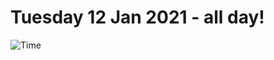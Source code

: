 # Tuesday 12 Jan 2021 - all day!
![Time](https://github.com/rich-ctm/today/workflows/Time/badge.svg)
